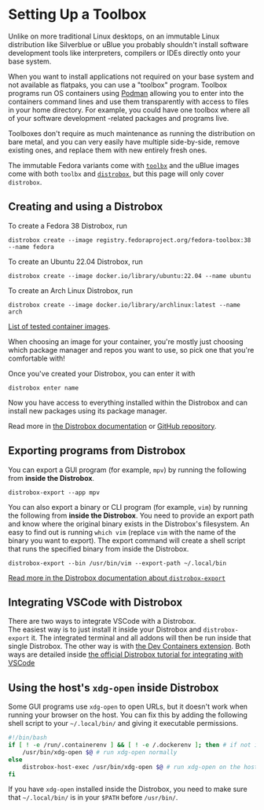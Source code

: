 # Setting Up a Toolbox

Unlike on more traditional Linux desktops, on an immutable Linux distribution like Silverblue or uBlue you probably shouldn't install software development tools like interpreters, compilers or IDEs directly onto your base system.

When you want to install applications not required on your base system and not available as flatpaks, you can use a "toolbox" program. Toolbox programs run OS containers using [Podman](https://podman.io/) allowing you to enter into the containers command lines and use them transparently with access to files in your home directory. For example, you could have one toolbox where all of your software development -related packages and programs live.

Toolboxes don't require as much maintenance as running the distribution on bare metal, and you can very easily have multiple side-by-side, remove existing ones, and replace them with new entirely fresh ones.

The immutable Fedora variants come with [`toolbx`](https://containertoolbx.org/) and the uBlue images come with both `toolbx` and [`distrobox`](https://distrobox.privatedns.org/), but this page will only cover `distrobox`.

## Creating and using a Distrobox

To create a Fedora 38 Distrobox, run
```
distrobox create --image registry.fedoraproject.org/fedora-toolbox:38 --name fedora
```

To create an Ubuntu 22.04 Distrobox, run
```
distrobox create --image docker.io/library/ubuntu:22.04 --name ubuntu
```

To create an Arch Linux Distrobox, run
```
distrobox create --image docker.io/library/archlinux:latest --name arch
```

[List of tested container images](https://distrobox.privatedns.org/compatibility.html#containers-distros).

When choosing an image for your container, you're mostly just choosing which package manager and repos you want to use, so pick one that you're comfortable with!

Once you've created your Distrobox, you can enter it with
```
distrobox enter name
```

Now you have access to everything installed within the Distrobox and can install new packages using its package manager.

Read more in [the Distrobox documentation](https://distrobox.privatedns.org/) or [GitHub repository](https://github.com/89luca89/distrobox).

## Exporting programs from Distrobox

You can export a GUI program (for example, `mpv`) by running the following from **inside the Distrobox**.
```
distrobox-export --app mpv
```

You can also export a binary or CLI program (for example, `vim`) by running the following from **inside the Distrobox**. You need to provide an export path and know where the original binary exists in the Distrobox's filesystem. An easy to find out is running `which vim` (replace `vim` with the name of the binary you want to export). The export command will create a shell script that runs the specified binary from inside the Distrobox.
```
distrobox-export --bin /usr/bin/vim --export-path ~/.local/bin
```

[Read more in the Distrobox documentation about `distrobox-export`](https://distrobox.privatedns.org/usage/distrobox-export.html)

## Integrating VSCode with Distrobox

There are two ways to integrate VSCode with a Distrobox.  
The easiest way is to just install it inside your Distrobox and `distrobox-export` it. The integrated terminal and all addons will then be run inside that single Distrobox. The other way is with [the Dev Containers extension](https://marketplace.visualstudio.com/items?itemName=ms-vscode-remote.remote-containers).
Both ways are detailed inside [the official Distrobox tutorial for integrating with VSCode](https://distrobox.privatedns.org/posts/integrate_vscode_distrobox.html)

## Using the host's `xdg-open` inside Distrobox

Some GUI programs use `xdg-open` to open URLs, but it doesn't work when running your browser on the host.
You can fix this by adding the following shell script to your `~/.local/bin/` and giving it executable permissions.
```bash
#!/bin/bash
if [ ! -e /run/.containerenv ] && [ ! -e /.dockerenv ]; then # if not inside a container
    /usr/bin/xdg-open $@ # run xdg-open normally
else
	distrobox-host-exec /usr/bin/xdg-open $@ # run xdg-open on the host
fi
```
If you have `xdg-open` installed inside the Distrobox, you need to make sure that `~/.local/bin/` is in your `$PATH` before `/usr/bin/`.